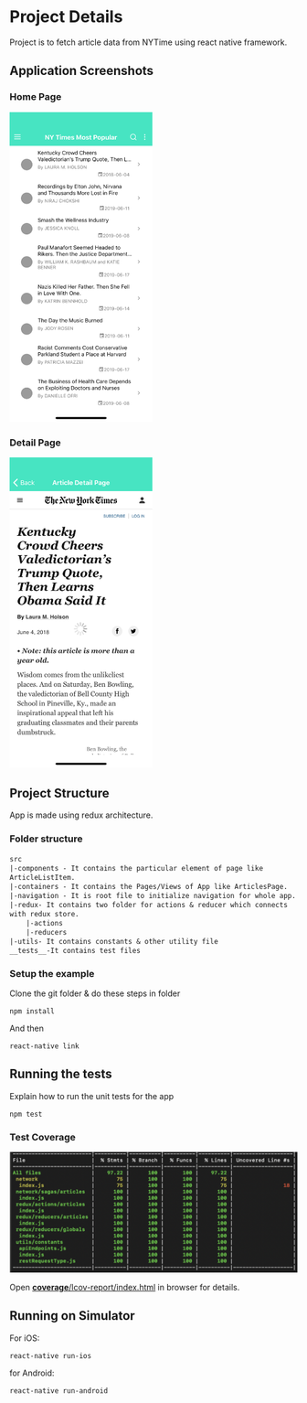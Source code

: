 # Project Details

Project is to fetch article data from NYTime using react native framework.

## Application Screenshots

### Home Page

<img src="screenshots/firstPage.png" width="250" />

### Detail Page

<img src="screenshots/detailPage.png" width="250" />

## Project Structure

App is made using redux architecture.

### Folder structure

```
src
|-components - It contains the particular element of page like ArticleListItem.
|-containers - It contains the Pages/Views of App like ArticlesPage.
|-navigation - It is root file to initialize navigation for whole app.
|-redux- It contains two folder for actions & reducer which connects with redux store.
    |-actions
    |-reducers
|-utils- It contains constants & other utility file
__tests__-It contains test files

```

### Setup the example

Clone the git folder & do these steps in folder

```
npm install
```

And then

```
react-native link
```

## Running the tests

Explain how to run the unit tests for the app

```
npm test
```

### Test Coverage

![Test Coverage](screenshots/testcoverage.png)

Open [__coverage__/lcov-report/index.html](__coverage__/lcov-report/index.html) in browser for details.

## Running on Simulator

For iOS:

```
react-native run-ios
```

for Android:

```
react-native run-android
```

